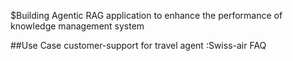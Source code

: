 $Building Agentic RAG application to enhance the performance of knowledge management system 

##Use Case customer-support for travel agent :Swiss-air FAQ

